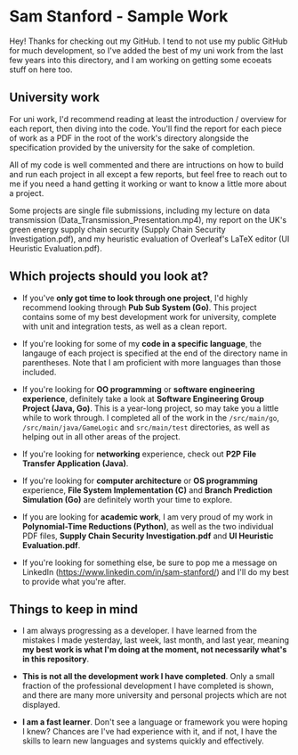 # Sam Stanford - Sample Work

Hey! Thanks for checking out my GitHub. I tend to not use my public GitHub for much development, so I've added the best of my uni work from the last few years into this directory, and I am working on getting some ecoeats stuff on here too.

## University work

For uni work, I'd recommend reading at least the introduction / overview for each report, then diving into the code. You'll find the report for each piece of work as a PDF in the root of the work's directory alongside the specification provided by the university for the sake of completion.

All of my code is well commented and there are intructions on how to build and run each project in all except a few reports, but feel free to reach out to me if you need a hand getting it working or want to know a little more about a project.

Some projects are single file submissions, including my lecture on data transmission (Data_Transmission_Presentation.mp4), my report on the UK's green energy supply chain security (Supply Chain Security Investigation.pdf), and my heuristic evaluation of Overleaf's LaTeX editor (UI Heuristic Evaluation.pdf).

## Which projects should you look at?

- If you've **only got time to look through one project**, I'd highly recommend looking through **Pub Sub System (Go)**. This project contains some of my best development work for university, complete with unit and integration tests, as well as a clean report.

- If you're looking for some of my **code in a specific language**, the langauge of each project is specified at the end of the directory name in parentheses. Note that I am proficient with more languages than those included.

- If you're looking for **OO programming** or **software engineering experience**, definitely take a look at **Software Engineering Group Project (Java, Go)**. This is a year-long project, so may take you a little while to work through. I completed all of the work in the `/src/main/go`, `/src/main/java/GameLogic` and `src/main/test` directories, as well as helping out in all other areas of the project.

- If you're looking for **networking** experience, check out **P2P File Transfer Application (Java)**.

- If you're looking for **computer architecture** or **OS programming** experience, **File System Implementation (C)** and **Branch Prediction Simulation (Go)** are definitely worth your time to explore.

- If you are looking for **academic work**, I am very proud of my work in **Polynomial-Time Reductions (Python)**, as well as the two individual PDF files, **Supply Chain Security Investigation.pdf** and **UI Heuristic Evaluation.pdf**.

- If you're looking for something else, be sure to pop me a message on LinkedIn (https://www.linkedin.com/in/sam-stanford/) and I'll do my best to provide what you're after.

## Things to keep in mind

- I am always progressing as a developer. I have learned from the mistakes I made yesterday, last week, last month, and last year, meaning **my best work is what I'm doing at the moment, not necessarily what's in this repository**.

- **This is not all the development work I have completed**. Only a small fraction of the professional development I have completed is shown, and there are many more university and personal projects which are not displayed.

- **I am a fast learner**. Don't see a language or framework you were hoping I knew? Chances are I've had experience with it, and if not, I have the skills to learn new languages and systems quickly and effectively.
